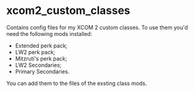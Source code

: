 # xcom2_custom_classes
Contains config files for my XCOM 2 custom classes.
To use them you'd need the following mods installed:
* Extended perk pack;
* LW2 perk pack;
* Mitzruti's perk pack;
* LW2 Secondaries;
* Primary Secondaries.

You can add them to the files of the exsting class mods.
